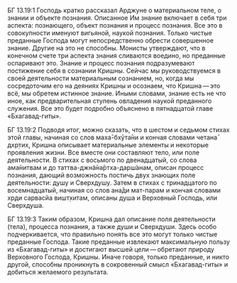 БГ 13.19:1	Господь кратко рассказал Арджуне о материальном теле, о знании и объекте познания. Описанное Им знание включает в себя три аспекта: познающего, объект познания и процесс познания. Все это в совокупности именуют вигьяной, наукой познания. Только чистые преданные Господа могут непосредственно обрести совершенное знание. Другие на это не способны. Монисты утверждают, что в конечном счете три аспекта знания сливаются воедино, но преданные оспаривают это. Знание и процесс познания подразумевают постижение себя в сознании Кришны. Сейчас мы руководствуемся в своей деятельности материальным сознанием, но, когда мы сосредоточим его на деяниях Кришны и осознаем, что Кришна — это всё, мы обретем истинное знание. Иными словами, знание есть не что иное, как предварительная ступень овладения наукой преданного служения. Все это будет подробно объяснено в пятнадцатой главе «Бхагавад-гиты».

БГ 13.19:2	Подводя итог, можно сказать, что в шестом и седьмом стихах этой главы, начиная со слов маха̄-бхӯта̄ни и кончая словами четана̄ дхр̣тих̣, Кришна описывает материальные элементы и некоторые проявления жизни. Все вместе они составляют тело, или поле деятельности. В стихах с восьмого по двенадцатый, со слова ама̄нитвам и до таттва-джн̃а̄на̄ртха-дарш́анам, описан процесс познания, дающий возможность постичь двух знающих поле деятельности: душу и Сверхдушу. Затем в стихах с тринадцатого по восемнадцатый, начиная со слов ана̄ди мат-парам и кончая словами хр̣ди сарвасйа вишт̣хитам, описаны душа и Верховный Господь, или Сверхдуша.

БГ 13.19:3	Таким образом, Кришна дал описание поля деятельности (тела), процесса познания, а также души и Сверхдуши. Здесь особо подчеркивается, что правильно понять все это могут только чистые преданные Господа. Такие преданные извлекают максимальную пользу из «Бхагавад-гиты» и достигают высшей цели — обретают природу Верховного Господа, Кришны. Иначе говоря, только преданные, и никто другой, способны проникнуть в сокровенный смысл «Бхагавад-гиты» и добиться желаемого результата.